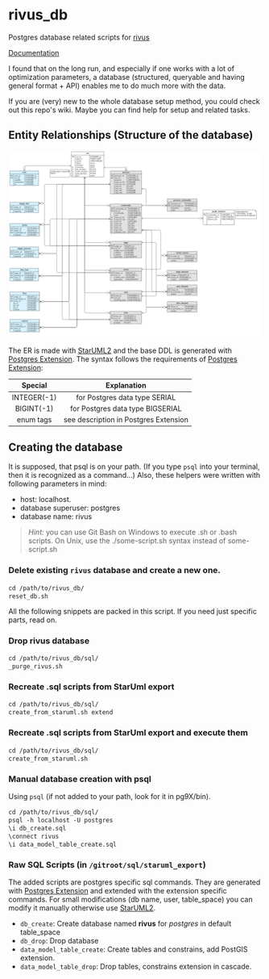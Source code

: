 # rivus_db
Postgres database related scripts for [rivus](https://github.com/tum-ens/rivus)

[Documentation](http://rivus-db.readthedocs.io/en/latest/index.html)

I found that on the long run, and especially if one works with a lot of optimization parameters,
a database (structured, queryable and having general format + API) enables me to do much more with the data.

If you are (very) new to the whole database setup method, you could check out this repo's wiki.
Maybe you can find help for setup and related tasks.

## Entity Relationships (Structure of the database)

![](docs/img/RivusDB.png)

The ER is made with [StarUML2](http://staruml.io/) and the base DDL is generated with [Postgres Extension](https://github.com/adrianandrei-ca/staruml-postgresql).
The syntax follows the requirements of [Postgres Extension](https://github.com/adrianandrei-ca/staruml-postgresql):

Special     | Explanation
:------:    | :----------:
INTEGER(-1) | for Postgres data type SERIAL
BIGINT(-1)  | for Postgres data type BIGSERIAL
enum tags   | see description in Postgres Extension


## Creating the database

It is supposed, that psql is on your path. (If you type `psql` into your terminal, then it is recognized as a command...)
Also, these helpers were written with following parameters in mind:
- host: localhost.
- database superuser: postgres
- database name: rivus

>*Hint:* you can use Git Bash on Windows to execute .sh or .bash scripts. On Unix, use the ./some-script.sh syntax instead of some-script.sh

### Delete existing `rivus` database and create a new one.
```
cd /path/to/rivus_db/
reset_db.sh
```
All the following snippets are packed in this script. If you need just specific parts, read on.

### Drop rivus database 
```
cd /path/to/rivus_db/sql/
_purge_rivus.sh
```

### Recreate .sql scripts from StarUml export
```
cd /path/to/rivus_db/sql/
create_from_staruml.sh extend
```

### Recreate .sql scripts from StarUml export and execute them
```
cd /path/to/rivus_db/sql/
create_from_staruml.sh
```

### Manual database creation with psql
Using `psql` (if not added to your path, look for it in pg9X/bin).
```
cd /path/to/rivus_db/sql/
psql -h localhost -U postgres
\i db_create.sql
\connect rivus
\i data_model_table_create.sql
```

### Raw SQL Scripts (in `/gitroot/sql/staruml_export`)

The added scripts are postgres specific sql commands. They are generated with [Postgres Extension](https://github.com/adrianandrei-ca/staruml-postgresql) and extended with the extension specific commands.
For small modifications (db name, user, table_space) you can modify it manually otherwise use [StarUML2](http://staruml.io/).

+ `db_create`: Create database named **rivus** for *postgres* in default table_space
+ `db_drop`: Drop database
+ `data_model_table_create`: Create tables and constrains, add PostGIS extension.
+ `data_model_table_drop`: Drop tables, constrains extension in cascade.